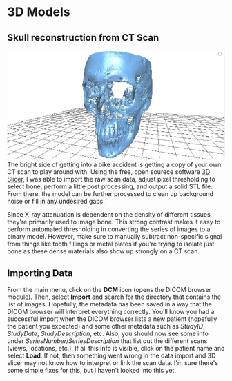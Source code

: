 # 3D Models

## Skull reconstruction from CT Scan
![](/skull_model.jpg)
The bright side of getting into a bike accident is getting a copy of your own CT scan to play around with. Using the free, open sourece software [3D Slicer](https://www.slicer.org/), I was able to import the raw scan data, adjust pixel thresholding to select bone, perform a little post processing, and output a solid STL file. From there, the model can be further processed to clean up background noise or fill in any undesired gaps.

Since X-ray attenuation is dependent on the density of different tissues, they're primarily used to image bone. This strong contrast makes it easy to perform automated thresholding in converting the series of images to a binary model. However, make sure to manually subtract non-specific signal from things like tooth fillings or metal plates if you're trying to isolate just bone as these dense materials also show up strongly on a CT scan.

## Importing Data
From the main menu, click on the **DCM** icon (opens the DICOM browser module). Then, select **Import** and search for the directory that contains the list of images. Hopefully, the metadata has been saved in a way that the DICOM browser will interpret everything correctly. You'll know you had a successful import when the DICOM browser lists a new patient (hopefully the patient you expected) and some other metadata such as *StudyID*, *StudyDate*, *StudyDescription*, etc. Also, you should now see some info under *SeriesNumber*/*SeriesDescription* that list out the different scans (views, locations, etc.). If all this info is visible, click on the patient name and select **Load**. If not, then something went wrong in the data import and 3D slicer may not know how to interpret or link the scan data. I'm sure there's some simple fixes for this, but I haven't looked into this yet.
